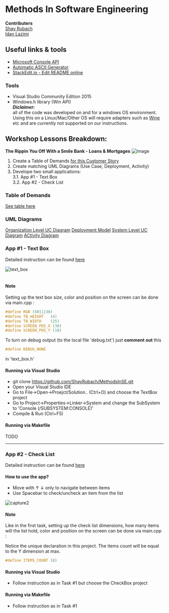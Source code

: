   
Methods In Software Engineering
==

**Contributers** <br/>
[Shay Rubach](https://github.com/ShayRubach) <br/>
[Idan Lazimi](https://github.com/idanlazimi)

## Useful links & tools
- [Microsoft Console API](https://docs.microsoft.com/en-us/windows/console/console-reference)
- [Automatic ASCII Generator](http://patorjk.com/software/taag/#p=display&h=0&f=Broadway&t=Ascii%20lover)
- [StackEdit.io - Edit README online](https://stackedit.io/app#)

### Tools
- Visual Studio Community Edition 2015
- Windows.h library (Win API)
<br/>_**Diclaimer:**_ <br/>all of the code was developed on and for a windows OS environment. <br/> Using this on a Linux/Mac/Other OS will require adapters such as [Wine](https://www.winehq.org/) etc and are currently not supported on our instructions.
## Workshop Lessons Breakdown:

**The Rippin You Off With a Smile Bank - Loans & Mortgages**  ![image](https://user-images.githubusercontent.com/21342315/39082573-c637364c-4555-11e8-8c27-24e43bc943ff.png) <br/>

1. Create a Table of Demands [for this Customer Story](http://online.shenkar.ac.il/pluginfile.php/288299/mod_assign/introattachment/0/%D7%A1%D7%99%D7%A4%D7%95%D7%A8%20%D7%9C%D7%A7%D7%95%D7%97%20%D7%9E%D7%A4%D7%95%D7%A8%D7%98.pdf?forcedownload=1)
2. Create matching UML Diagrams (Use Case, Deployment, Activity)
3. Develope two small applications: <br/>
	3.1. App #1 - Text Box <br/>
	3.2. App #2 - Check List <br/> 

### Table of Demands
[See table here]()

### UML Diagrams
[Organization Level UC Diagram](https://www.scribd.com/document/377635445/MISE-Org-Lvl-Uc-Diag)
[Deployment Model]() 
[System Level UC Diagram](https://www.scribd.com/document/377635412/MISE-Sys-Lvl-Uc-Diag)
[ACtivity Diagram]() 
	
### App #1 - Text Box

Detailed instruction can be found [here](https://goo.gl/j8laap)

![text_box](https://user-images.githubusercontent.com/21342315/38980954-760b4cd2-43be-11e8-9e9c-48df3106a535.JPG) <br/><br/>

#### Note <br/>
Setting up the text box size, color and position on the screen can be done via main.cpp :</br>

```cpp
#define RGB (50|1|30)
#define TB_HEIGHT	(4)
#define TB_WIDTH	(25)
#define SCREEN_POS_X (30)
#define SCREEN_POS_Y (10)
```
To turn on debug output (to the local file 'debug.txt') just **comment out** this 
```cpp 
#define DEBUG_NONE
``` 
in 'text_box.h' </br>

#### Running via Visual Studio
* git clone https://github.com/ShayRubach/MethodsInSE.git
* Open your Visual Studio IDE
* Go to File->Open->Proejct/Solution.. (Ctrl+O) and choose the TextBox project
* Go to Project->Properties->Linker->System and change the SubSystem to 'Console (/SUBSYSTEM:CONSOLE)'
* Compile & Run (Ctrl+F5)

#### Running via Makefile
TODO

---

### App #2 - Check List

Detailed instruction can be found [here](https://goo.gl/j8laap)
#### How to use the app? <br/>
- Move with ↑ ↓ only to navigate between items
- Use Spacebar to check/uncheck an item from the list

![capture2](https://user-images.githubusercontent.com/21342315/39076730-7e3696ce-44fd-11e8-9ff0-d600a94fd08b.JPG)

#### Note <br/>
Like in the first task, setting up the check list dimensions, how many items will the list hold, color and position on the screen can be done via main.cpp :</br>

Notice the unique declaration in this project. The items count will be equal to the Y dimension at max.</br>
```cpp
#define ITEMS_COUNT (8)
```


#### Running via Visual Studio
* Follow instruction as in Task #1 but choose the CheckBox project

#### Running via Makefile
* Follow instruction as in Task #1